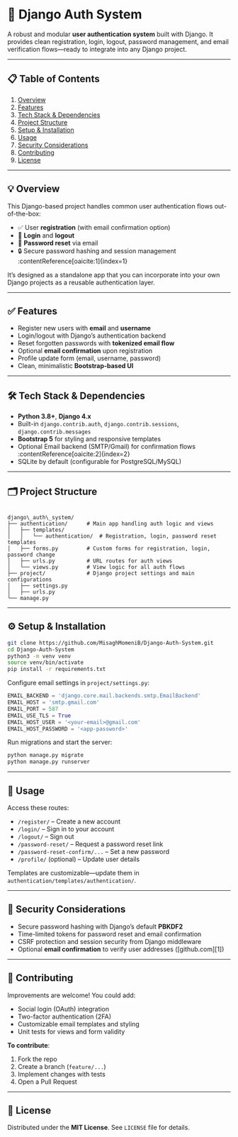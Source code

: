 # 🔐 Django Auth System

A robust and modular **user authentication system** built with Django. It provides clean registration, login, logout, password management, and email verification flows—ready to integrate into any Django project.

---

## 📋 Table of Contents

1. [Overview](#overview)  
2. [Features](#features)  
3. [Tech Stack & Dependencies](#tech-stack--dependencies)  
4. [Project Structure](#project-structure)  
5. [Setup & Installation](#setup--installation)  
6. [Usage](#usage)  
7. [Security Considerations](#security-considerations)  
8. [Contributing](#contributing)  
9. [License](#license)

---

## 💡 Overview

This Django-based project handles common user authentication flows out-of-the-box:

- ✅ User **registration** (with email confirmation option)  
- 🔐 **Login** and **logout**  
- 🔄 **Password reset** via email  
- 🔒 Secure password hashing and session management :contentReference[oaicite:1]{index=1}

It’s designed as a standalone app that you can incorporate into your own Django projects as a reusable authentication layer.

---

## ✅ Features

- Register new users with **email** and **username**  
- Login/logout with Django’s authentication backend  
- Reset forgotten passwords with **tokenized email flow**  
- Optional **email confirmation** upon registration  
- Profile update form (email, username, password)  
- Clean, minimalistic **Bootstrap-based UI**

---

## 🛠️ Tech Stack & Dependencies

- **Python 3.8+**, **Django 4.x**  
- Built-in `django.contrib.auth`, `django.contrib.sessions`, `django.contrib.messages`  
- **Bootstrap 5** for styling and responsive templates  
- Optional Email backend (SMTP/Gmail) for confirmation flows :contentReference[oaicite:2]{index=2}  
- SQLite by default (configurable for PostgreSQL/MySQL)

---

## 🗂️ Project Structure

```

django\_auth\_system/
├── authentication/      # Main app handling auth logic and views
│   ├── templates/
│   │   └── authentication/  # Registration, login, password reset templates
│   ├── forms.py         # Custom forms for registration, login, password change
│   ├── urls.py          # URL routes for auth views
│   └── views.py         # View logic for all auth flows
├── project/             # Django project settings and main configurations
│   ├── settings.py
│   ├── urls.py
└── manage.py

````

---

## ⚙️ Setup & Installation

```bash
git clone https://github.com/MisaghMomeniB/Django-Auth-System.git
cd Django-Auth-System
python3 -m venv venv
source venv/bin/activate
pip install -r requirements.txt
````

Configure email settings in `project/settings.py`:

```python
EMAIL_BACKEND = 'django.core.mail.backends.smtp.EmailBackend'
EMAIL_HOST = 'smtp.gmail.com'
EMAIL_PORT = 587
EMAIL_USE_TLS = True
EMAIL_HOST_USER = '<your-email>@gmail.com'
EMAIL_HOST_PASSWORD = '<app-password>'
```

Run migrations and start the server:

```bash
python manage.py migrate
python manage.py runserver
```

---

## 🚀 Usage

Access these routes:

* `/register/` – Create a new account
* `/login/` – Sign in to your account
* `/logout/` – Sign out
* `/password-reset/` – Request a password reset link
* `/password-reset-confirm/...` – Set a new password
* `/profile/` (optional) – Update user details

Templates are customizable—update them in `authentication/templates/authentication/`.

---

## 🔐 Security Considerations

* Secure password hashing with Django’s default **PBKDF2**
* Time-limited tokens for password reset and email confirmation
* CSRF protection and session security from Django middleware
* Optional **email confirmation** to verify user addresses ([github.com][1])

---

## 🤝 Contributing

Improvements are welcome! You could add:

* Social login (OAuth) integration
* Two-factor authentication (2FA)
* Customizable email templates and styling
* Unit tests for views and form validity

**To contribute**:

1. Fork the repo
2. Create a branch (`feature/...`)
3. Implement changes with tests
4. Open a Pull Request

---

## 📄 License

Distributed under the **MIT License**. See `LICENSE` file for details.
